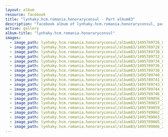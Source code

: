 ```yaml
---
layout: album
resource: facebook
title: "lynhaky.hcm.romania.honoraryconsul - Part album83"
description: "facebook album of lynhaky.hcm.romania.honoraryconsul, part album83."
active: gallery
album-title: "lynhaky.hcm.romania.honoraryconsul"
images:
  - image_path: lynhaky.hcm.romania.honoraryconsul/album83/1495789726_8u9a5381.jpg
  - image_path: lynhaky.hcm.romania.honoraryconsul/album83/1495789728_8u9a5387.jpg
  - image_path: lynhaky.hcm.romania.honoraryconsul/album83/1495789730_8u9a5388.jpg
  - image_path: lynhaky.hcm.romania.honoraryconsul/album83/1495789732_8u9a5407.jpg
  - image_path: lynhaky.hcm.romania.honoraryconsul/album83/1495789734_8u9a5436.jpg
  - image_path: lynhaky.hcm.romania.honoraryconsul/album83/1495789736_8u9a5530.jpg
  - image_path: lynhaky.hcm.romania.honoraryconsul/album83/1495789738_8u9a5533.jpg
  - image_path: lynhaky.hcm.romania.honoraryconsul/album83/1495789740_8u9a5538.jpg
  - image_path: lynhaky.hcm.romania.honoraryconsul/album83/1495789741_8u9a5563.jpg
  - image_path: lynhaky.hcm.romania.honoraryconsul/album83/1495789743_8u9a5569.jpg
  - image_path: lynhaky.hcm.romania.honoraryconsul/album83/1495789744_8u9a5581.jpg
  - image_path: lynhaky.hcm.romania.honoraryconsul/album83/1495789746_8u9a5583.jpg
  - image_path: lynhaky.hcm.romania.honoraryconsul/album83/1495789856_21525.jpg
  - image_path: lynhaky.hcm.romania.honoraryconsul/album83/1495789857_21863.jpg
  - image_path: lynhaky.hcm.romania.honoraryconsul/album83/1495789859_21875.jpg
  - image_path: lynhaky.hcm.romania.honoraryconsul/album83/1495789862_22595.jpg
  - image_path: lynhaky.hcm.romania.honoraryconsul/album83/1495789863_22604.jpg
  - image_path: lynhaky.hcm.romania.honoraryconsul/album83/1495789865_23891.jpg
  - image_path: lynhaky.hcm.romania.honoraryconsul/album83/1495789866_23899.jpg
---
```

